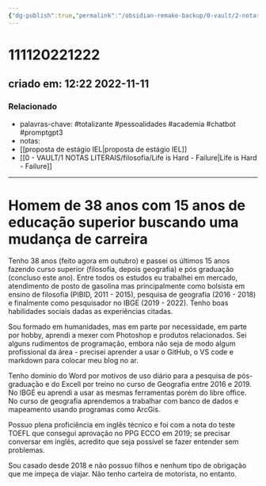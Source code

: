```yaml
---
{"dg-publish":true,"permalink":"/obsidian-remake-backup/0-vault/2-notas-permanentes/resumo-homem-de-38-anos-com-15-anos-de-educacao-superior-buscando-uma-mudanca-de-carreira/","tags":["permanente","totalizante","pessoalidades","academia","chatbot","promptgpt3"],"dgHomeLink":true,"dgShowLocalGraph":true,"dgShowFileTree":true,"dgEnableSearch":true,"noteIcon":""}
---
```


# 111120221222
## criado em: 12:22 2022-11-11

### Relacionado
- palavras-chave: #totalizante #pessoalidades #academia #chatbot #promptgpt3 
- notas: 
- [[proposta de estágio IEL\|proposta de estágio IEL]]
- [[0 - VAULT/1 NOTAS LITERAIS/filosofia/Life is Hard - Failure\|Life is Hard - Failure]]
---
# Homem de 38 anos com 15 anos de educação superior buscando uma mudança de carreira

Tenho 38 anos (feito agora em outubro) e passei os últimos 15 anos fazendo curso superior (filosofia, depois geografia) e pós graduação (concluso este ano). Entre todos os estudos eu trabalhei em mercado, atendimento de posto de gasolina mas principalmente como bolsista em ensino de filosofia (PIBID, 2011 - 2015), pesquisa de geografia (2016 - 2018) e finalmente como pesquisador no IBGE (2019 - 2022). Tenho boas habilidades sociais dadas as experiências citadas. 

Sou formado em humanidades, mas em parte por necessidade, em parte por hobby, aprendi a mexer com Photoshop e produtos relacionados. 
Sei alguns rudimentos de programação, embora não seja de modo algum profissional da área - precisei aprender a usar o GitHub, o VS code e markdown para colocar meu blog no ar.

Tenho domínio do Word por motivos de uso diário para a pesquisa de pós-graduação e do Excell por treino no curso de Geografia entre 2016 e 2019. No IBGE eu aprendi a usar as mesmas ferramentas porém do libre office. No curso de geografia aprendemos a trabalhar com banco de dados e mapeamento usando programas como ArcGis.

Possuo plena proficiência em inglês técnico e foi com a nota do teste TOEFL que consegui aprovação no PPG ECCO em 2019; se precisar conversar em inglês, acredito que seja possível se fazer entender sem problemas. 

Sou casado desde 2018 e não possuo filhos e nenhum tipo de obrigação que me impeça de viajar. Não tenho carteira de motorista, no entanto.
